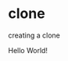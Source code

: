 # clone
creating a clone
<!DOCTYPE html>
<html lang="en">
<head>
   <title>A Simple HTML Document</title>
</head>
<body>
   <p>Hello World!</p>
</body>
</html>
